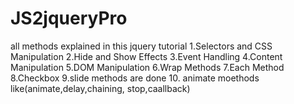 # JS2jqueryPro

all methods explained  in this jquery tutorial
1.Selectors and CSS Manipulation
2.Hide and Show Effects
3.Event Handling
4.Content Manipulation
5.DOM Manipulation
6.Wrap Methods
7.Each Method
8.Checkbox
9.slide methods are done
10. animate moethods like(animate,delay,chaining, stop,caallback) 

